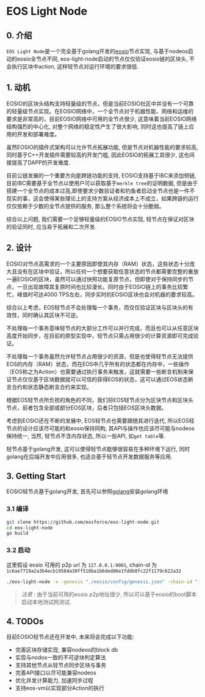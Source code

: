 # EOS Light Node

## 0. 介绍

`EOS Light Node`是一个完全基于golang开发的[eosio](https://github.com/EOSIO/eos)节点实现, 与基于nodeos启动的eosio全节点不同, eos-light-node启动的节点仅仅验证eosio链的区块头, 不会执行区块中action, 这样轻节点对运行环境的要求很低.

## 1. 动机

EOSIO的区块头结构支持轻量级的节点，但是当前EOSIO社区中并没有一个可靠的轻量级节点实现。在EOSIO网络中，一个全节点对于机器性能、网络和运维的要求是非常高的，目前EOSIO网络中可用的全节点很少, 这意味着当前EOSIO网络结构强烈的中心化, 对整个网络的稳定性产生了很大影响, 同时这也提高了链上应用的开发和部署难度。

虽然EOSIO的插件式架构可以允许节点拓展功能, 但是节点对机器性能的要求较高, 同时基于C++开发插件需要较高的开发门槛, 因此EOSIO的拓展工具很少, 这也间接提高了DAPP的开发难度.

目前公链发展的一个重要方向是跨链功能的支持, EOSIO支持基于IBC来添加侧链, 目前IBC需要基于全节点以使用户可以获取基于`merkle tree`的证明数据, 但是由于搭建一个全节点的成本过高,即使要求少数验证者和钓鱼者启动全节点也是一件不现实的事，这会使得某些理论上的支持方案从经济成本上不成立，如果跨链的运行仅仅依赖于少数的全节点提供的服务, 那么整个系统将会十分脆弱。

综合以上问题, 我们需要一个足够轻量级的EOSIO节点实现, 轻节点在保证对区块的验证同时, 应当易于拓展和二次开发.

## 2. 设计

EOSIO对节点高需求的一个主要原因即使其内存（RAM）状态，这些状态十分庞大且没有在区块中验证，所以任何一个想要获取任意状态的节点都需要完整的重放一遍EOSIO的区块，虽然可以通过快照功能复原节点，但即使对于保持同步的节点，一旦出现故障其复原时间也比较漫长。同时由于EOSIO链上的事务比较繁忙，峰值时可达4000 TPS左右，同步实时的EOSIO区块也会对机器的要求较高。

综合以上考虑，EOS轻节点不会处理每一个事务，而仅仅验证区块与区块头的有效性，同时确认其区块不可逆。

不处理每一个事务意味轻节点的大部分工作可以并行完成，而且也可以从任意区块高度开始同步，在目前的原型实现中，轻节点只需占用很少的计算资源即可完成验证。

不处理每一个事务虽然允许轻节点占用很少的资源，但是也使得轻节点无法提供EOS的内存（RAM）状态，而在EOS中几乎所有的状态都在内存中，一些操作（EOS称之为Action）也需要通过执行事务来触发，这就需要一些断言机制来保证节点仅仅基于区块数据就可以可信的获得EOS的状态，这可以通过EOS状态断言合约和状态静态断言合约来实现。

根据EOS轻节点所负担的角色的不同，我们将EOS轻节点分为区块节点和区块头节点，前者包含全部或部分EOS区块，后者只包括EOS区块头数据。

考虑到EOSIO还在不断的发展中, EOS轻节点也需要跟随其进行迭代, 所以EOS轻节点的设计应该尽可能的和eosio保持同构, 其API与操作也应该尽可能与nodeos保持统一, 当然, 轻节点不含内存状态, 所以一些API, 如`get table`等.

轻节点基于golang开发, 这可以使得轻节点能够很容易在多种环境下运行, 同时golang在后端开发中应用很多, 也适合基于轻节点开发数据服务等应用.

## 3. Getting Start

EOSIO轻节点基于golang开发, 首先可以参照[golang](https://golang.org/dl/)安装golang环境

### 3.1 编译

```bash
git clone https://github.com/eosforce/eos-light-node.git
cd eos-light-node
go build
```

### 3.2 启动

这里假设 eosio 可用的 p2p url 为 `127.0.0.1:9001`, chain-id 为 `1c6ae7719a2a3b4ecb19584a30ff510ba1b6ded86e1fd8b8fc22f1179c622a32`

```bash
./eos-light-node -v -genesis "./eosio/config/genesis.json" -chain-id "1c6ae7719a2a3b4ecb19584a30ff510ba1b6ded86e1fd8b8fc22f1179c622a32" -p2p "127.0.0.1:9001"
```

> *注意* : 由于当前可用的eosio p2p地址很少, 所以可以基于eosio的boot脚本启动本地测试网测试.

## 4. TODOs

目前EOSIO轻节点还在开发中, 未来将会完成以下功能:

- 完善区块存储实现, 兼容nodeos的block db
- 实现与nodos一致的不可逆块判定算法
- 支持其他节点从轻节点同步区块与事务
- 完善API接口以尽可能兼容nodeos
- 优化并发计算能力, 加速同步过程
- 支持eos-vm以实现部分Action的执行
